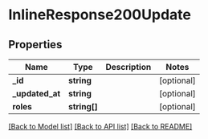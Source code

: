# InlineResponse200Update

## Properties
Name | Type | Description | Notes
------------ | ------------- | ------------- | -------------
**_id** | **string** |  | [optional] 
**_updated_at** | **string** |  | [optional] 
**roles** | **string[]** |  | [optional] 

[[Back to Model list]](../../README.md#documentation-for-models) [[Back to API list]](../../README.md#documentation-for-api-endpoints) [[Back to README]](../../README.md)

